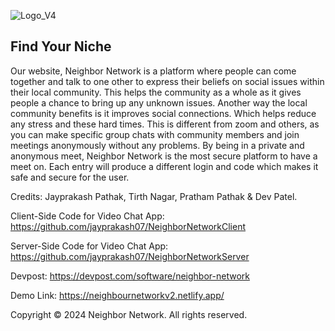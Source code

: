 ![Logo_V4](https://user-images.githubusercontent.com/49925882/190213576-2f1ba2ba-8b83-4c31-9611-f66afa61935f.png)

## Find Your Niche

Our website, Neighbor Network is a platform where people can come together and talk to one other to express their beliefs on social issues within their local community. This helps the community as a whole as it gives people a chance to bring up any unknown issues. Another way the local community benefits is it improves social connections. Which helps reduce any stress and these hard times. This is different from zoom and others, as you can make specific group chats with community members and join meetings anonymously without any problems. By being in a private and anonymous meet, Neighbor Network is the most secure platform to have a meet on. Each entry will produce a different login and code which makes it safe and secure for the user.

Credits: Jayprakash Pathak, Tirth Nagar, Pratham Pathak & Dev Patel.

Client-Side Code for Video Chat App: https://github.com/jayprakash07/NeighborNetworkClient

Server-Side Code for Video Chat App: https://github.com/jayprakash07/NeighborNetworkServer

Devpost: https://devpost.com/software/neighbor-network

Demo Link: https://neighbournetworkv2.netlify.app/

Copyright © 2024 Neighbor Network. All rights reserved.
